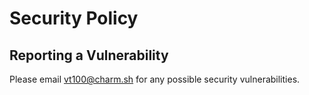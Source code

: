 # Security Policy

## Reporting a Vulnerability

Please email [vt100@charm.sh](mailto:vt100@charm.sh) for any possible security vulnerabilities.
